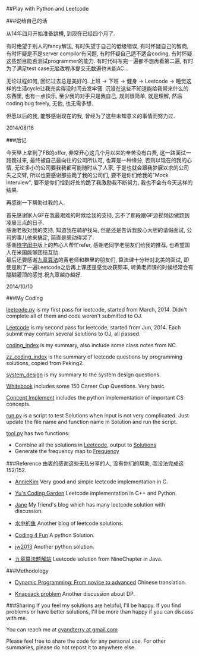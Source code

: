 ##Play with Python and Leetcode

###说给自己的话

从14年四月开始准备跳槽, 到现在已经四个月了.

有时绝望于别人的fancy解法, 有时失望于自己的低级错误, 有时怀疑自己的智商, 有时怀疑是不是server compilor有问题, 有时怀疑自己适不适合coding, 有时怀疑这些题目能否测试programmer的能力. 有时代码写完一遍都不想再看第二遍, 有时为了满足test case无脑改程序提交无数遍也未能AC...

无论过程如何, 回忆过去总是美好的. 上班 -> 下班 -> 健身 -> Leetcode -> 睡觉这样的生活cycle让我充实得没时间去发牢骚. 沉浸在这些不知道能给我带来什么的东西里, 也有一点快乐, 至少我的对手只是我自己, 规则很简单, 就是理解, 然后coding bug freely, 无他, 也无需多想.

但愿以后的我, 能够感谢现在的我, 曾经为了这些未知意义的事情而努力过.

2014/08/16

###后记

今天早上拿到了FB的offer, 非常开心这几个月以来的辛苦没有白费, 这一路面试一路跪过来, 最终被自己最向往的公司所认可, 也算是一种缘分, 否则以现在的我的心情, 无论多小的公司要我我都可能随时从了人家, 于是也就会跟我梦寐以求的公司失之交臂, 所以也要感谢那些跪了我的公司们, 要不是你们给我的"Mock Interview", 要不是你们恰到好处的跪了我激励我不断努力, 我也不会有今天这样的结果.

再感谢一下帮助过我的人.

首先感谢家人GF在我最艰难的时候给我的支持, 忘不了那段跟GF边视频边做题到凌晨三点的日子.  
感谢老板对我的支持, 知道我在骑驴找马, 但是还是告诉我放心大胆的请假面试, 公司的事儿他来搞定, 简直是感动得哭了.  
感谢[待字闺中](http://www.mitbbs.com/bbsdoc/JobHunting.html)版上的热心人帮忙refer, 感谢老同学老朋友们给我的推荐, 也希望国人在米国能够团结互助.  
最后还要感谢[九章算法](http://www.ninechapter.com)的黄老师和群里的朋友们, 算法课十分针对北美的面试, 即使是刷了一遍Leetcode之后再上课还是感觉收获颇丰, 听黄老师课的时候经常会有醍醐灌顶的感觉.祝九章越办越好.  

2014/10/10

###My Coding

[leetcode.py](./leetcode.py) is my first pass for leetcode, started from March, 2014. Didn't complete all of them and code weren't submitted to OJ.

[Leetcode](./Leetcode) is my second pass for leetcode, started from Jun, 2014. Each submit may contain several solutions to OJ, all passed.

[coding_index](./coding_index.md) is my summary, also include some class notes from NC.

[zz_coding_index](./zz_coding_index.md) is the summary of leetcode questions by programming solutions, copied from Peking2.

[system_design](./system_design.md) is my summary to the system design questions.

[Whitebook](./WhiteBook) includes some 150 Career Cup Questions. Very basic.

[Concept Implement](./Concept_Implement) includes the python implementation of important CS concepts.

[run.py](./run.py) is a script to test Solutions when input is not very complicated. Just update the file name and function name in Solution and run the script.

[tool.py](./tool.py) has two functions:
* Combine all the solutions in [Leetcode](./Leetcode), output to [Solutions](./solutions.md)
* Generate the frequency map to [Frequency](./frequency.md)


###Reference
由衷的感谢这些无私分享的人, 没有你们的帮助, 我没法完成这152/152.

* [AnnieKim](https://github.com/AnnieKim/LeetCode) Very good and simple leetcode implementation in C.

* [Yu's Coding Garden](http://yucoding.blogspot.com/) Leetcode implementation in C++ and Python.

* [Jane](http://jane4532.blogspot.com/) My friend's blog which has many leetcode solution with discussion.

* [水中的鱼](http://fisherlei.blogspot.com/) Another blog of leetcode solutions.

* [Coding 4 Fun](http://c4fun.cn/blog/2014/03/20/leetcode-solution-02/) A python Solution.

* [jw2013](https://github.com/jw2013/Leetcode/) Another python solution.

* [九章算法题解站](http://answer.ninechapter.com/) Leetcode solution from NineChapter in Java.

###Methodology

* [Dynamic Programming: From novice to advanced](http://hawstein.com/posts/dp-novice-to-advanced.html) Chinese translation.

* [Knapsack problem](http://hawstein.com/posts/dp-knapsack.html) Another discussion about DP.

###Sharing
If you feel my solutions are helpful, I'll be happy. If you find problems or have better solutions, I'll be more than happy if you can discuss with me.

You can reach me at [cyandterry at gmail.com](mailto:cyandterry@gmail.com)

Please feel free to share the code for any personal use. For other summaries, please do not repost it to anywhere else.
